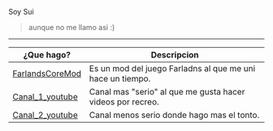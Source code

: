 Soy Sui  
> aunque no me llamo asi :)
---
|¿Que hago?| Descripcion |
| -------- | ------- |
| [FarlandsCoreMod](https://github.com/FarlandsModdingTeam/FarlandsCoreMod) | Es un mod del juego Farladns al que me uni hace un tiempo. |
| [Canal_1_youtube](https://www.youtube.com/@SoyPZero/videos) | Canal mas "serio" al que me gusta hacer videos por recreo. |
| [Canal_2_youtube](https://www.youtube.com/@SoySui)    | Canal menos serio donde hago mas el tonto. |
